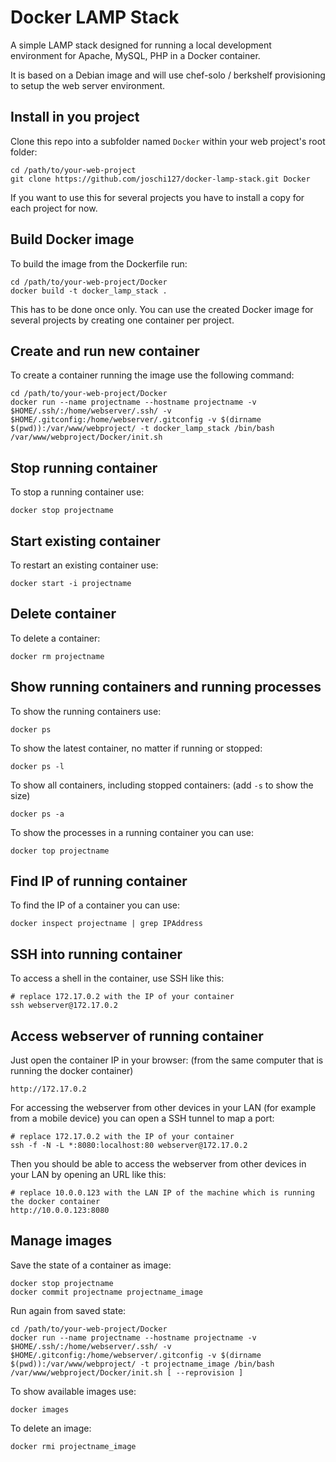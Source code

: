 Docker LAMP Stack
=================

A simple LAMP stack designed for running a local development environment for Apache, MySQL, PHP in a Docker container.

It is based on a Debian image and will use chef-solo / berkshelf provisioning to setup the web server environment.

Install in you project
----------------------

Clone this repo into a subfolder named `Docker` within your web project's root folder:

    cd /path/to/your-web-project
    git clone https://github.com/joschi127/docker-lamp-stack.git Docker

If you want to use this for several projects you have to install a copy for each project for now.

Build Docker image
------------------

To build the image from the Dockerfile run:

    cd /path/to/your-web-project/Docker
    docker build -t docker_lamp_stack .

This has to be done once only. You can use the created Docker image for several projects by creating one container
per project.

Create and run new container
----------------------------

To create a container running the image use the following command:

    cd /path/to/your-web-project/Docker
    docker run --name projectname --hostname projectname -v $HOME/.ssh/:/home/webserver/.ssh/ -v $HOME/.gitconfig:/home/webserver/.gitconfig -v $(dirname $(pwd)):/var/www/webproject/ -t docker_lamp_stack /bin/bash /var/www/webproject/Docker/init.sh

Stop running container
----------------------

To stop a running container use:

    docker stop projectname

Start existing container
------------------------

To restart an existing container use:

    docker start -i projectname

Delete container
----------------

To delete a container:

    docker rm projectname

Show running containers and running processes
---------------------------------------------

To show the running containers use:

    docker ps

To show the latest container, no matter if running or stopped:

    docker ps -l

To show all containers, including stopped containers: (add `-s` to show the size)

    docker ps -a

To show the processes in a running container you can use:

    docker top projectname

Find IP of running container
----------------------------

To find the IP of a container you can use:

    docker inspect projectname | grep IPAddress

SSH into running container
--------------------------

To access a shell in the container, use SSH like this:

    # replace 172.17.0.2 with the IP of your container
    ssh webserver@172.17.0.2

Access webserver of running container
-------------------------------------

Just open the container IP in your browser: (from the same computer that is running the docker container)

    http://172.17.0.2

For accessing the webserver from other devices in your LAN (for example from a mobile device) you can open a SSH tunnel to map a port:

    # replace 172.17.0.2 with the IP of your container
    ssh -f -N -L *:8080:localhost:80 webserver@172.17.0.2

Then you should be able to access the webserver from other devices in your LAN by opening an URL like this:

    # replace 10.0.0.123 with the LAN IP of the machine which is running the docker container
    http://10.0.0.123:8080

Manage images
-------------

Save the state of a container as image:

    docker stop projectname
    docker commit projectname projectname_image

Run again from saved state:

    cd /path/to/your-web-project/Docker
    docker run --name projectname --hostname projectname -v $HOME/.ssh/:/home/webserver/.ssh/ -v $HOME/.gitconfig:/home/webserver/.gitconfig -v $(dirname $(pwd)):/var/www/webproject/ -t projectname_image /bin/bash /var/www/webproject/Docker/init.sh [ --reprovision ]

To show available images use:

    docker images

To delete an image:

    docker rmi projectname_image
